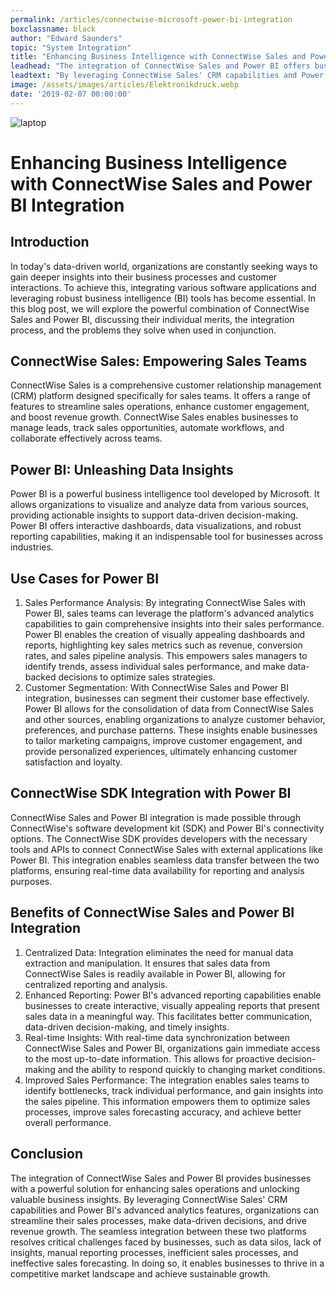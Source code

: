 ```yaml
---
permalink: /articles/connectwise-microsoft-power-bi-integration
boxclassname: black
author: "Edward Saunders"
topic: "System Integration"
title: "Enhancing Business Intelligence with ConnectWise Sales and Power BI Integration"
leadhead: "The integration of ConnectWise Sales and Power BI offers businesses a comprehensive solution to enhance sales operations, gain valuable insights, and overcome critical challenges"
leadtext: "By leveraging ConnectWise Sales' CRM capabilities and Power BI's advanced analytics features, organizations can optimize their sales processes, make data-driven decisions, and drive business growth in a competitive market landscape. The seamless integration of these two powerful tools empowers businesses to maximize their sales potential, improve customer satisfaction, and stay ahead of the competition."
image: /assets/images/articles/Elektronikdruck.webp
date: '2019-02-07 00:00:00'
---
```


<div class="arttext">
<img src="/assets/images/articles/Elektronikdruck.webp" alt="laptop" />
  <h1>Enhancing Business Intelligence with ConnectWise Sales and Power BI Integration</h1>

  <h2>Introduction</h2>
  <p>
    In today's data-driven world, organizations are constantly seeking ways to gain deeper insights into their business processes and customer interactions. To achieve this, integrating various software applications and leveraging robust business intelligence (BI) tools has become essential. In this blog post, we will explore the powerful combination of ConnectWise Sales and Power BI, discussing their individual merits, the integration process, and the problems they solve when used in conjunction.
  </p>

  <h2>ConnectWise Sales: Empowering Sales Teams</h2>
  <p>
    ConnectWise Sales is a comprehensive customer relationship management (CRM) platform designed specifically for sales teams. It offers a range of features to streamline sales operations, enhance customer engagement, and boost revenue growth. ConnectWise Sales enables businesses to manage leads, track sales opportunities, automate workflows, and collaborate effectively across teams.
  </p>

  <h2>Power BI: Unleashing Data Insights</h2>
  <p>
    Power BI is a powerful business intelligence tool developed by Microsoft. It allows organizations to visualize and analyze data from various sources, providing actionable insights to support data-driven decision-making. Power BI offers interactive dashboards, data visualizations, and robust reporting capabilities, making it an indispensable tool for businesses across industries.
  </p>

  <h2>Use Cases for Power BI</h2>
  <ol>
    <li>Sales Performance Analysis: By integrating ConnectWise Sales with Power BI, sales teams can leverage the platform's advanced analytics capabilities to gain comprehensive insights into their sales performance. Power BI enables the creation of visually appealing dashboards and reports, highlighting key sales metrics such as revenue, conversion rates, and sales pipeline analysis. This empowers sales managers to identify trends, assess individual sales performance, and make data-backed decisions to optimize sales strategies.</li>
    <li>Customer Segmentation: With ConnectWise Sales and Power BI integration, businesses can segment their customer base effectively. Power BI allows for the consolidation of data from ConnectWise Sales and other sources, enabling organizations to analyze customer behavior, preferences, and purchase patterns. These insights enable businesses to tailor marketing campaigns, improve customer engagement, and provide personalized experiences, ultimately enhancing customer satisfaction and loyalty.</li>
  </ol>

  <h2>ConnectWise SDK Integration with Power BI</h2>
  <p>
    ConnectWise Sales and Power BI integration is made possible through ConnectWise's software development kit (SDK) and Power BI's connectivity options. The ConnectWise SDK provides developers with the necessary tools and APIs to connect ConnectWise Sales with external applications like Power BI. This integration enables seamless data transfer between the two platforms, ensuring real-time data availability for reporting and analysis purposes.
  </p>

  <h2>Benefits of ConnectWise Sales and Power BI Integration</h2>
  <ol>
    <li>Centralized Data: Integration eliminates the need for manual data extraction and manipulation. It ensures that sales data from ConnectWise Sales is readily available in Power BI, allowing for centralized reporting and analysis.</li>
    <li>Enhanced Reporting: Power BI's advanced reporting capabilities enable businesses to create interactive, visually appealing reports that present sales data in a meaningful way. This facilitates better communication, data-driven decision-making, and timely insights.</li>
    <li>Real-time Insights: With real-time data synchronization between ConnectWise Sales and Power BI, organizations gain immediate access to the most up-to-date information. This allows for proactive decision-making and the ability to respond quickly to changing market conditions.</li>
    <li>Improved Sales Performance: The integration enables sales teams to identify bottlenecks, track individual performance, and gain insights into the sales pipeline. This information empowers them to optimize sales processes, improve sales forecasting accuracy, and achieve better overall performance.</li>
  </ol>

  <h2>Conclusion</h2>
  <p>
    The integration of ConnectWise Sales and Power BI provides businesses with a powerful solution for enhancing sales operations and unlocking valuable business insights. By leveraging ConnectWise Sales' CRM capabilities and Power BI's advanced analytics features, organizations can streamline their sales processes, make data-driven decisions, and drive revenue growth. The seamless integration between these two platforms resolves critical challenges faced by businesses, such as data silos, lack of insights, manual reporting processes, inefficient sales processes, and ineffective sales forecasting. In doing so, it enables businesses to thrive in a competitive market landscape and achieve sustainable growth.
  </p>
</div>
